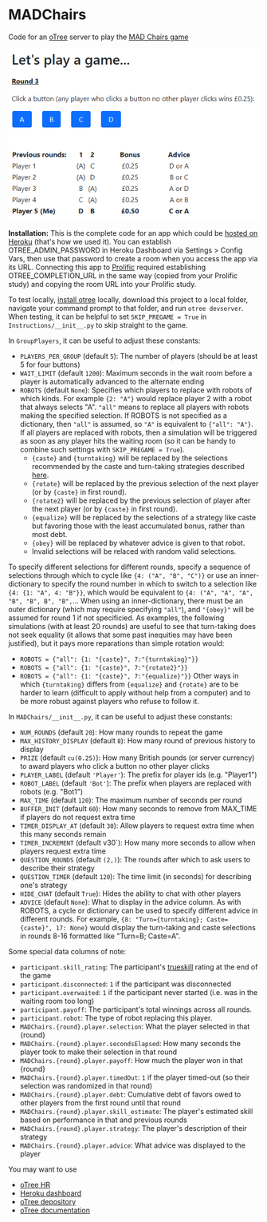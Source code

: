 # MADChairs
Code for an [oTree](https://otree.readthedocs.io/en/latest/index.html) server to play the [MAD Chairs game](https://arxiv.org/abs/2503.20986)

![screenshot](https://github.com/ChrisSantosLang/MADChairs/blob/main/Media/advice.png?raw=true)

**Installation:** This is the complete code for an app which could be [hosted on Heroku](https://otree.readthedocs.io/en/latest/server/heroku.html) (that's how we used it). You can establish OTREE_ADMIN_PASSWORD in Heroku Dashboard via Settings > Config Vars, then use that password to create a room when you access the app via its URL. Connecting this app to [Prolific](https://www.prolific.com/) required establishing OTREE_COMPLETION_URL in the same way (copied from your Prolific study) and copying the room URL into your Prolific study.

To test locally, [install otree](https://github.com/oTree-org/otree-core) locally, download this project to a local folder, navigate your command prompt to that folder, and run `otree devserver`. When testing, it can be helpful to set `SKIP_PREGAME = True` in `Instructions/__init__.py` to skip straight to the game.

In `GroupPlayers`, it can be useful to adjust these constants:
* `PLAYERS_PER_GROUP` (default `5`): The number of players (should be at least 5 for four buttons)
* `WAIT_LIMIT` (default `1200`): Maximum seconds in the wait room before a player is automatically advanced to the alternate ending
* `ROBOTS` (default `None`): Specifies which players to replace with robots of which kinds. For example `{2: "A"}` would replace player 2 with a robot that always selects "A". `"all"` means to replace all players with robots making the specified selection. If ROBOTS is not specified as a dictionary, then `"all"` is assumed, so `"A"` is equivalent to `{"all": "A"}`. If all players are replaced with robots, then a simulation will be triggered as soon as any player hits the waiting room (so it can be handy to combine such settings with `SKIP_PREGAME = True`). 
  * `{caste}` and `{turntaking}` will be replaced by the selections recommended by the caste and turn-taking strategies described [here](https://arxiv.org/abs/2503.20986). 
  * `{rotate}` will be replaced by the previous selection of the next player (or by `{caste}` in first round).
  * `{rotate2}` will be replaced by the previous selection of player after the next player (or by `{caste}` in first round).
  * `{equalize}` will be replaced by the selections of a strategy like caste but favoring those with the least accumulated bonus, rather than most debt.
  * `{obey}` will be replaced by whatever advice is given to that robot.
  * Invalid selections will be relaced with random valid selections.

To specify different selections for different rounds, specify a sequence of selections through which to cycle like `{4: ("A", "B", "C")}` or use an inner-dictionary to specify the round number in which to switch to a selection like `{4: {1: "A", 4: "B"}}`, which would be equivalent to `{4: ("A", "A", "A", "B", "B", B", "B",`... When using an inner-dictionary, there must be an outer dictionary (which may require specifying `"all"`), and `"{obey}"` will be assumed for round 1 if not specificied. As examples, the following simulations (with at least 20 rounds) are useful to see that turn-taking does not seek equality (it allows that some past inequities may have been justified), but it pays more reparations than simple rotation would: 
* `ROBOTS = {"all": {1: "{caste}", 7:"{turntaking}"}}`
* `ROBOTS = {"all": {1: "{caste}", 7:"{rotate2}"}}`
* `ROBOTS = {"all": {1: "{caste}", 7:"{equalize}"}}`
Other ways in which `{turntaking}` differs from `{equalize}` and `{rotate}` are to be harder to learn (difficult to apply without help from a computer) and to be more robust against players who refuse to follow it. 

In `MADChairs/__init__.py`, it can be useful to adjust these constants:
* `NUM_ROUNDS` (default `20`): How many rounds to repeat the game
* `MAX_HISTORY_DISPLAY` (default `8`): How many round of previous history to display 
* `PRIZE` (default `cu(0.25)`): How many British pounds (or server currency) to award players who click a button no other player clicks
* `PLAYER_LABEL` (default `'Player'`): The prefix for player ids (e.g. "Player1")
* `ROBOT_LABEL` (default `'Bot'`): The prefix when players are replaced with robots (e.g. "Bot1")
* `MAX_TIME` (default `120`): The maximum number of seconds per round
* `BUFFER_INIT` (default `60`): How many seconds to remove from MAX_TIME if players do not request extra time
* `TIMER_DISPLAY_AT` (default `30`): Allow players to request extra time when this many seconds remain
* `TIMER_INCREMENT` (default v30`): How many more seconds to allow when players request extra time
* `QUESTION_ROUNDS` (default `(2,)`): The rounds after which to ask users to describe their strategy
* `QUESTION_TIMER` (default `120`): The time limit (in seconds) for describing one's strategy
* `HIDE_CHAT` (default `True`): Hides the ability to chat with other players
* `ADVICE` (default `None`): What to display in the advice column. As with ROBOTS, a cycle or dictionary can be used to specify different advice in different rounds. For example, `{8: "Turn={turntaking}; Caste={caste}", 17: None}` would display the turn-taking and caste selections in rounds 8-16 formatted like "Turn=B; Caste=A". 

Some special data columns of note:
* `participant.skill_rating`: The participant's [trueskill](https://trueskill.org/) rating at the end of the game
* `participant.disconnected`: `1` if the participant was disconnected
* `participant.overwaited`: `1` if the participant never started (i.e. was in the waiting room too long)
* `participant.payoff`: The participant's total winnings across all rounds.
* `participant.robot`: The type of robot replacing this player.
* `MADChairs.{round}.player.selection`: What the player selected in that {round}
* `MADChairs.{round}.player.secondsElapsed`: How many seconds the player took to make their selection in that round
* `MADChairs.{round}.player.payoff`: How much the player won in that {round}
* `MADChairs.{round}.player.timedOut`: `1` if the player timed-out (so their selection was randomized in that round)
* `MADChairs.{round}.player.debt`: Cumulative debt of favors owed to other players from the first round until that round
* `MADChairs.{round}.player.skill_estimate`: The player's estimated skill based on performance in that and previous rounds
* `MADChairs.{round}.player.strategy`: The player's description of their strategy
* `MADChairs.{round}.player.advice`: What advice was displayed to the player

You may want to use
* [oTree HR](https://hr.otreehub.com/)
* [Heroku dashboard](https://dashboard.heroku.com/apps)
* [oTree depository](https://github.com/oTree-org/otree-core)
* [oTree documentation](https://otree.readthedocs.io/en/latest/index.html)
